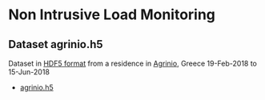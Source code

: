 # Non Intrusive Load Monitoring

## Dataset agrinio.h5

Dataset in [HDF5 format](https://support.hdfgroup.org/HDF5/) from a residence in [Agrinio](https://en.wikipedia.org/wiki/Agrinio), Greece 19-Feb-2018 to 15-Jun-2018

* [agrinio.h5](datasets/agrinio.h5)